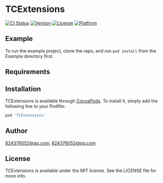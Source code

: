 # TCExtensions

[![CI Status](https://img.shields.io/travis/824376052@qq.com/TCExtensions.svg?style=flat)](https://travis-ci.org/824376052@qq.com/TCExtensions)
[![Version](https://img.shields.io/cocoapods/v/TCExtensions.svg?style=flat)](https://cocoapods.org/pods/TCExtensions)
[![License](https://img.shields.io/cocoapods/l/TCExtensions.svg?style=flat)](https://cocoapods.org/pods/TCExtensions)
[![Platform](https://img.shields.io/cocoapods/p/TCExtensions.svg?style=flat)](https://cocoapods.org/pods/TCExtensions)

## Example

To run the example project, clone the repo, and run `pod install` from the Example directory first.

## Requirements

## Installation

TCExtensions is available through [CocoaPods](https://cocoapods.org). To install
it, simply add the following line to your Podfile:

```ruby
pod 'TCExtensions'
```

## Author

824376052@qq.com, 824376052@qq.com

## License

TCExtensions is available under the MIT license. See the LICENSE file for more info.
